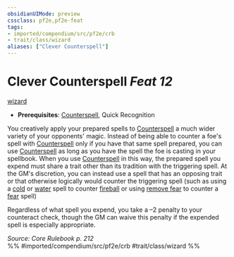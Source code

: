 ```yaml
---
obsidianUIMode: preview
cssclass: pf2e,pf2e-feat
tags:
- imported/compendium/src/pf2e/crb
- trait/class/wizard
aliases: ["Clever Counterspell"]
---
```

# Clever Counterspell  *Feat 12*  
[wizard](rules/traits/wizard.md)  

- **Prerequisites**: [Counterspell](counterspell-wizard.md), Quick Recognition

You creatively apply your prepared spells to [Counterspell](counterspell-wizard.md) a much wider variety of your opponents' magic. Instead of being able to counter a foe's spell with [Counterspell](counterspell-wizard.md) only if you have that same spell prepared, you can use [Counterspell](counterspell-wizard.md) as long as you have the spell the foe is casting in your spellbook. When you use [Counterspell](counterspell-wizard.md) in this way, the prepared spell you expend must share a trait other than its tradition with the triggering spell. At the GM's discretion, you can instead use a spell that has an opposing trait or that otherwise logically would counter the triggering spell (such as using a [cold](cold.md) or [water](water.md) spell to counter [fireball](../spells/fireball.md) or using [remove fear](../spells/remove-fear.md) to counter a [fear](../spells/fear.md) spell)

Regardless of what spell you expend, you take a –2 penalty to your counteract check, though the GM can waive this penalty if the expended spell is especially appropriate.

*Source: Core Rulebook p. 212*  
%% #imported/compendium/src/pf2e/crb #trait/class/wizard %%